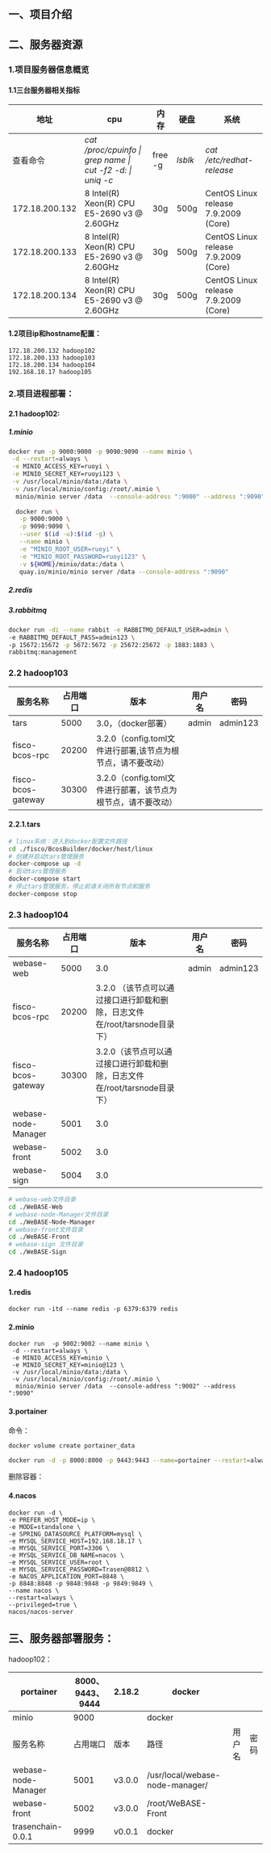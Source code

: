 ## 一、项目介绍



## 二、服务器资源

### 1.项目服务器信息概览

#### 1.1三台服务器相关指标

| 地址           | cpu                                                        | 内存    | 硬盘    | 系统                                 |
| -------------- | ---------------------------------------------------------- | ------- | ------- | ------------------------------------ |
| 查看命令       | *cat /proc/cpuinfo \| grep name \| cut -f2 -d: \| uniq -c* | free -g | *lsblk* | *cat /etc/redhat-release*            |
| 172.18.200.132 | 8  Intel(R) Xeon(R) CPU E5-2690 v3 @ 2.60GHz               | 30g     | 500g    | CentOS Linux release 7.9.2009 (Core) |
| 172.18.200.133 | 8  Intel(R) Xeon(R) CPU E5-2690 v3 @ 2.60GHz               | 30g     | 500g    | CentOS Linux release 7.9.2009 (Core) |
| 172.18.200.134 | 8  Intel(R) Xeon(R) CPU E5-2690 v3 @ 2.60GHz               | 30g     | 500g    | CentOS Linux release 7.9.2009 (Core) |

#### 1.2项目ip和hostname配置：

```
172.18.200.132 hadoop102
172.18.200.133 hadoop103
172.18.200.134 hadoop104
192.168.18.17 hadoop105
```

### 2.项目进程部署：

#### 2.1 hadoop102:

##### 1.minio

```Bash
docker run -p 9000:9000 -p 9090:9090 --name minio \
 -d --restart=always \
 -e MINIO_ACCESS_KEY=ruoyi \
 -e MINIO_SECRET_KEY=ruoyi123 \
 -v /usr/local/minio/data:/data \
 -v /usr/local/minio/config:/root/.minio \
  minio/minio server /data  --console-address ":9000" --address ":9090"
  
  docker run \
   -p 9000:9000 \
   -p 9090:9090 \
   --user $(id -u):$(id -g) \
   --name minio \
   -e "MINIO_ROOT_USER=ruoyi" \
   -e "MINIO_ROOT_PASSWORD=ruoyi123" \
   -v ${HOME}/minio/data:/data \
   quay.io/minio/minio server /data --console-address ":9090"
```

##### 2.redis

##### 3.rabbitmq

```Bash
docker run -di --name rabbit -e RABBITMQ_DEFAULT_USER=admin \
-e RABBITMQ_DEFAULT_PASS=admin123 \
-p 15672:15672 -p 5672:5672 -p 25672:25672 -p 1883:1883 \
rabbitmq:management
```

### 2.2 hadoop103
| 服务名称            | 占用端口         | 版本                                                         | 用户名     | 密码                 |
| ------------------- | ---------------- | ------------------------------------------------------------ | ---------- | -------------------- |                                                       
| tars                | 5000             | 3.0，（docker部署）                                                          |      admin      |         admin123             |     
| fisco-bcos-rpc          | 20200           | 3.2.0（config.toml文件进行部署,该节点为根节点，请不要改动）                                                         |           |                      |     
| fisco-bcos-gateway          | 30300           | 3.2.0（config.toml文件进行部署，该节点为根节点，请不要改动）                                                         |           |                      |     

#### 2.2.1.tars
```Bash
# linux系统：进入到docker配置文件路径
cd ./fisco/BcosBuilder/docker/host/linux
# 创建并启动tars管理服务
docker-compose up -d
# 启动tars管理服务
docker-compose start
# 停止tars管理服务，停止前请关闭所有节点和服务
docker-compose stop
```
### 2.3 hadoop104
| 服务名称            | 占用端口         | 版本                                                         | 用户名     | 密码                 |
| ------------------- | ---------------- | ------------------------------------------------------------ | ---------- | -------------------- |
| webase-web          | 5000             | 3.0                                                          |    admin        |        admin123              |
| fisco-bcos-rpc          | 20200            | 3.2.0 （该节点可以通过接口进行卸载和删除，日志文件在/root/tarsnode目录下）                                                         |            |                      |
| fisco-bcos-gateway          | 30300            | 3.2.0（该节点可以通过接口进行卸载和删除，日志文件在/root/tarsnode目录下）                                                          |            |                      |
| webase-node-Manager | 5001             | 3.0                                                          |            |                      |
| webase-front        | 5002             | 3.0                                                          |            |                      |                                                                                                          |            |                      |
| webase-sign         | 5004             | 3.0                                                          |            |                      |   

```Bash
# webase-web文件目录
cd ./WeBASE-Web
# webase-node-Manager文件目录
cd ./WeBASE-Node-Manager
# webase-front文件目录
cd ./WeBASE-Front
# webase-sign 文件目录
cd ./WeBASE-Sign
```

### 2.4 hadoop105

#### 1.redis

```Plain%20Text
docker run -itd --name redis -p 6379:6379 redis
```

#### 2.minio

```Plain%20Text
docker run  -p 9002:9002 --name minio \
 -d --restart=always \
 -e MINIO_ACCESS_KEY=minio \
 -e MINIO_SECRET_KEY=minio@123 \
 -v /usr/local/minio/data:/data \
 -v /usr/local/minio/config:/root/.minio \
  minio/minio server /data  --console-address ":9002" --address ":9090"
```

#### 3.portainer

命令：

```Bash
docker volume create portainer_data

docker run -d -p 8000:8000 -p 9443:9443 --name=portainer --restart=always -v /var/run/docker.sock:/var/run/docker.sock -v portainer_data:/data portainer/portainer-ce:2.17.1
```

删除容器：

#### 4.nacos

```Nginx
docker run -d \
-e PREFER_HOST_MODE=ip \
-e MODE=standalone \
-e SPRING_DATASOURCE_PLATFORM=mysql \
-e MYSQL_SERVICE_HOST=192.168.18.17 \
-e MYSQL_SERVICE_PORT=3306 \
-e MYSQL_SERVICE_DB_NAME=nacos \
-e MYSQL_SERVICE_USER=root \
-e MYSQL_SERVICE_PASSWORD=Trasen@8812 \
-e NACOS_APPLICATION_PORT=8848 \
-p 8848:8848 -p 9848:9848 -p 9849:9849 \
--name nacos \
--restart=always \
--privileged=true \
nacos/nacos-server
```

## 三、服务器部署服务：

hadoop102：

| portainer           | 8000、9443、9444 | 2.18.2 | docker                          |        |      |
| ------------------- | ---------------- | ------ | ------------------------------- | ------ | ---- |
| minio               | 9000             |        | docker                          |        |      |
| 服务名称            | 占用端口         | 版本   | 路径                            | 用户名 | 密码 |
| webase-node-Manager | 5001             | v3.0.0 | /usr/local/webase-node-manager/ |        |      |
| webase-front        | 5002             | v3.0.0 | /root/WeBASE-Front              |        |      |
| trasenchain-0.0.1   | 9999             | v0.0.1 | docker                          |        |      |

